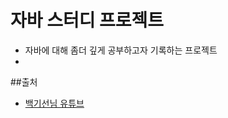 # 자바 스터디 프로젝트

* 자바에 대해 좀더 깊게 공부하고자 기록하는 프로젝트
* 
##출처
* [백기선님 유튜브](https://www.youtube.com/watch?v=peEXNN-oob4&list=PLfI752FpVCS96fSsQe2E3HzYTgdmbz6LU)
